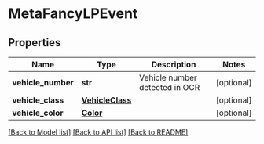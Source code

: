 # MetaFancyLPEvent

## Properties
Name | Type | Description | Notes
------------ | ------------- | ------------- | -------------
**vehicle_number** | **str** | Vehicle number detected in OCR | [optional] 
**vehicle_class** | [**VehicleClass**](VehicleClass.md) |  | [optional] 
**vehicle_color** | [**Color**](Color.md) |  | [optional] 

[[Back to Model list]](../README.md#documentation-for-models) [[Back to API list]](../README.md#documentation-for-api-endpoints) [[Back to README]](../README.md)


